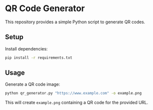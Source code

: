 # QR Code Generator

This repository provides a simple Python script to generate QR codes.

## Setup

Install dependencies:

```bash
pip install -r requirements.txt
```

## Usage

Generate a QR code image:

```bash
python qr_generator.py "https://www.example.com" -o example.png
```

This will create `example.png` containing a QR code for the provided URL.

